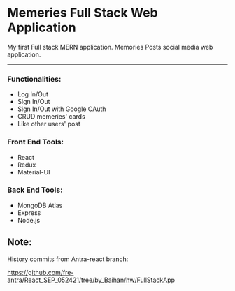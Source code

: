 # Memeries Full Stack Web Application
My first Full stack MERN application. Memories Posts social media web application. 


--------------------------------------------------

### Functionalities:
- Log In/Out
- Sign In/Out 
- Sign In/Out with Google OAuth
- CRUD memeries' cards
- Like other users' post


### Front End Tools:
- React
- Redux
- Material-UI


### Back End Tools:
- MongoDB Atlas
- Express
- Node.js


## Note:
History commits from Antra-react branch:

https://github.com/fre-antra/React_SEP_052421/tree/by_Baihan/hw/FullStackApp
